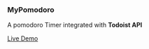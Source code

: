 ### MyPomodoro

A pomodoro Timer integrated with **Todoist API**

[Live Demo](https://my-pomodoro-9t8t2igto-zakaria-jaddads-projects.vercel.app/)
